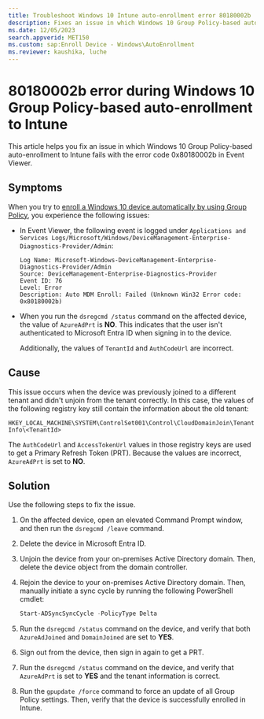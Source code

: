 ```yaml
---
title: Troubleshoot Windows 10 Intune auto-enrollment error 80180002b
description: Fixes an issue in which Windows 10 Group Policy-based auto-enrollment to Microsoft Intune fails with the error code 0x80180002b in Event Viewer.
ms.date: 12/05/2023
search.appverid: MET150
ms.custom: sap:Enroll Device - Windows\AutoEnrollment
ms.reviewer: kaushika, luche
---
```

# 80180002b error during Windows 10 Group Policy-based auto-enrollment to Intune

This article helps you fix an issue in which Windows 10 Group Policy-based auto-enrollment to Intune fails with the error code 0x80180002b in Event Viewer.

## Symptoms

When you try to [enroll a Windows 10 device automatically by using Group Policy](/windows/client-management/mdm/enroll-a-windows-10-device-automatically-using-group-policy), you experience the following issues:

- In Event Viewer, the following event is logged under `Applications and Services Logs/Microsoft/Windows/DeviceManagement-Enterprise-Diagnostics-Provider/Admin`:

  ```output
  Log Name: Microsoft-Windows-DeviceManagement-Enterprise-Diagnostics-Provider/Admin  
  Source: DeviceManagement-Enterprise-Diagnostics-Provider  
  Event ID: 76  
  Level: Error  
  Description: Auto MDM Enroll: Failed (Unknown Win32 Error code: 0x80180002b)
  ```

- When you run the `dsregcmd /status` command on the affected device, the value of `AzureAdPrt` is **NO**. This indicates that the user isn't authenticated to Microsoft Entra ID when signing in to the device.

  Additionally, the values of `TenantId` and `AuthCodeUrl` are incorrect.

## Cause

This issue occurs when the device was previously joined to a different tenant and didn't unjoin from the tenant correctly. In this case, the values of the following registry key still contain the information about the old tenant:

`HKEY_LOCAL_MACHINE\SYSTEM\ControlSet001\Control\CloudDomainJoin\TenantInfo\<TenantId>`

The `AuthCodeUrl` and `AccessTokenUrl` values in those registry keys are used to get a Primary Refresh Token (PRT). Because the values are incorrect, `AzureAdPrt` is set to **NO**.

## Solution

Use the following steps to fix the issue.

1. On the affected device, open an elevated Command Prompt window, and then run the `dsregcmd /leave` command.
1. Delete the device in Microsoft Entra ID.
1. Unjoin the device from your on-premises Active Directory domain. Then, delete the device object from the domain controller.
1. Rejoin the device to your on-premises Active Directory domain. Then, manually initiate a sync cycle by running the following PowerShell cmdlet:

   ```PowerShell
   Start-ADSyncSyncCycle -PolicyType Delta
   ```

1. Run the `dsregcmd /status` command on the device, and verify that both `AzureAdJoined` and `DomainJoined` are set to **YES**.
1. Sign out from the device, then sign in again to get a PRT.
1. Run the `dsregcmd /status` command on the device, and verify that `AzureAdPrt` is set to **YES** and the tenant information is correct.
1. Run the `gpupdate /force` command to force an update of all Group Policy settings. Then, verify that the device is successfully enrolled in Intune.
